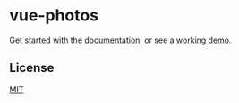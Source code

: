 # vue-photos

Get started with the [documentation](https://ankitahuja.com/vue-photos), or see a [working demo](https://ankitahuja.com/photography).

## License

[MIT](http://opensource.org/licenses/MIT)
